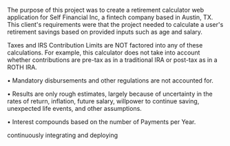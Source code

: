 
The purpose of this project was to create a retirement calculator web application for Self Financial Inc, a fintech company based in Austin, TX. This client's requirements were that the project needed to calculate a user's retirement savings based on provided inputs such as age and salary.

Taxes and IRS Contribution Limits are NOT
factored into any of these calculations. For example,
this calculator does not take into account whether
contributions are pre-tax as in a traditional IRA or
post-tax as in a ROTH IRA.

• Mandatory disbursements and other regulations
are not accounted for.

• Results are only rough estimates, largely because
of uncertainty in the rates of return, inflation, future
salary, willpower to continue saving, unexpected life
events, and other assumptions.

• Interest compounds based on the number of 
Payments per Year.




continuously integrating and deploying


